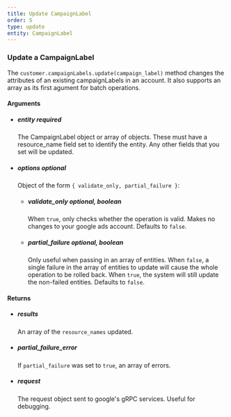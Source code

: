 ```yaml
---
title: Update CampaignLabel 
order: 5
type: update
entity: CampaignLabel 
---
```


### Update a CampaignLabel 


The `customer.campaignLabels.update(campaign_label)` method changes the attributes of an existing campaignLabels in an account. It also supports an array as its first agument for batch operations.


#### Arguments

- ##### entity *required*
    The CampaignLabel object or array of objects. These must have a resource_name field set to identify the entity. Any other fields that you set will be updated.
- ##### options *optional*
    Object of the form `{ validate_only, partial_failure }`:
    - ##### validate_only *optional, boolean*
        When `true`, only checks whether the operation is valid. Makes no changes to your google ads account. Defaults to `false`.
    - ##### partial_failure *optional, boolean*
        Only useful when passing in an array of entities. When `false`, a single failure in the array of entities to update will cause the whole operation to be rolled back. When `true`, the system will still update the non-failed entities. Defaults to `false`.


#### Returns

- ##### results
    An array of the `resource_names` updated.
- ##### partial_failure_error
    If `partial_failure` was set to `true`, an array of errors.
- ##### request
    The request object sent to google's gRPC services. Useful for debugging.
